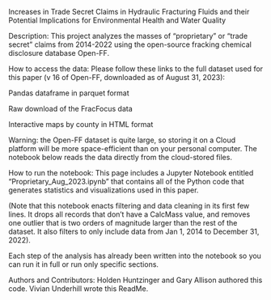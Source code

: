 Increases in Trade Secret Claims in Hydraulic Fracturing Fluids and their Potential Implications for Environmental Health and Water Quality 

Description: 
This project analyzes the masses of “proprietary” or “trade secret” claims from 2014-2022 using the open-source fracking chemical disclosure database Open-FF. 

How to access the data: 
 Please follow these links to the full dataset used for this paper (v 16 of Open-FF, downloaded as of August 31, 2023): 
  
  Pandas dataframe in parquet format
  
  Raw download of the FracFocus data
  
  Interactive maps by county in HTML format


Warning: the Open-FF dataset is quite large, so storing it on a Cloud platform will be more space-efficient than on your personal computer. The notebook below reads the data directly from the cloud-stored files.

How to run the notebook: 
This page includes a Jupyter Notebook entitled “Proprietary_Aug_2023.ipynb” that contains all of the Python code that generates statistics and visualizations used in this paper. 

(Note that this notebook enacts filtering and data cleaning in its first few lines. It drops all records that don’t have a CalcMass value, and removes one outlier that is two orders of magnitude larger than the rest of the dataset. It also filters to only include data from Jan 1, 2014 to December 31, 2022). 

Each step of the analysis has already been written into the notebook so you can run it in full or run only specific sections. 


Authors and Contributors: 
Holden Huntzinger and Gary Allison authored this code. Vivian Underhill wrote this ReadMe. 

